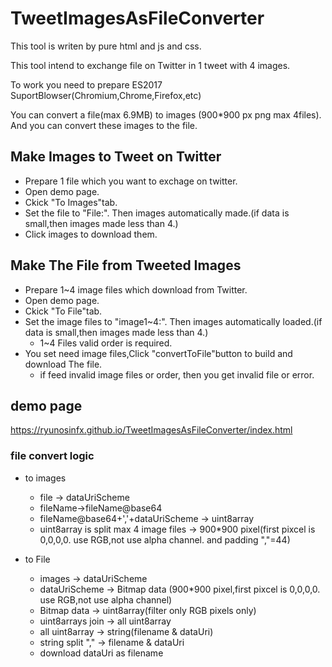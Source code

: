 # TweetImagesAsFileConverter

This tool is writen by pure html and js and css.

This tool intend to exchange file on Twitter in 1 tweet with 4 images.

To work you need to prepare ES2017 SuportBlowser(Chromium,Chrome,Firefox,etc)

You can convert a file(max 6.9MB) to images (900*900 px png max 4files).
And you can convert these images to the file.

## Make Images to Tweet on Twitter
* Prepare 1 file which you want to exchage on twitter.
* Open demo page.
* Ckick "To Images"tab.
* Set the file to "File:". Then images automatically made.(if data is small,then images made less than 4.)
* Click images to download them.

## Make The File from Tweeted Images
* Prepare 1~4 image files which download from Twitter.
* Open demo page.
* Ckick "To File"tab.
* Set the image files to "image1~4:". Then images automatically loaded.(if data is small,then images made less than 4.)
  * 1~4 Files valid order is required.
* You set need image files,Click "convertToFile"button to build and download The file.
  * if feed invalid image files or order, then you get invalid file or error.


## demo page
https://ryunosinfx.github.io/TweetImagesAsFileConverter/index.html

### file convert logic
 * to images
   * file -> dataUriScheme
   * fileName->fileName@base64
   * fileName@base64+','+dataUriScheme -> uint8array
   * uint8array is split max 4 image files -> 900*900 pixel(first pixcel is 0,0,0,0. use RGB,not use alpha channel. and padding ","=44)
   
 * to File
   * images -> dataUriScheme
   * dataUriScheme -> Bitmap data (900*900 pixel,first pixcel is 0,0,0,0. use RGB,not use alpha channel)
   * Bitmap data -> uint8array(filter only RGB pixels only)
   * uint8arrays join -> all uint8array
   * all uint8array -> string(filename & dataUri)
   * string split "," -> filename & dataUri
   * download dataUri as filename
